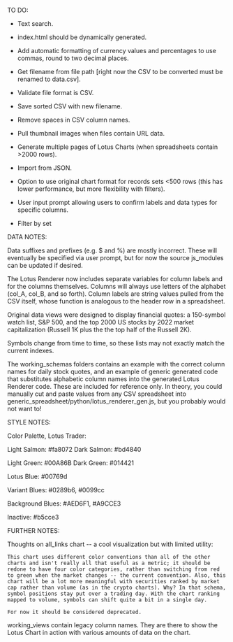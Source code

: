 
TO DO:

- Text search.

- index.html should be dynamically generated.

- Add automatic formatting of currency values and percentages to use commas, round to two decimal places.

- Get filename from file path [right now the CSV to be converted must be renamed to data.csv]. 

- Validate file format is CSV.

- Save sorted CSV with new filename.

- Remove spaces in CSV column names.

- Pull thumbnail images when files contain URL data.

- Generate multiple pages of Lotus Charts (when spreadsheets contain >2000 rows).

- Import from JSON.

- Option to use original chart format for records sets <500 rows (this has lower performance, but more flexibility with filters).

- User input prompt allowing users to confirm labels and data types for specific columns.

- Filter by set


DATA NOTES:

Data suffixes and prefixes (e.g. $ and %) are mostly incorrect. These will eventually be specified via user prompt, but for now the source js_modules can be updated if desired.

The Lotus Renderer now includes separate variables for column labels and for the columns themselves. Columns will always use letters of the alphabet (col_A, col_B, and so forth). Column labels are string values pulled from the CSV itself, whose function is analogous to the header row in a spreadsheet.

Original data views were designed to display financial quotes: a 150-symbol watch list, S&P 500, and the top 2000 US stocks by 2022 market capitalization (Russell 1K plus the the top half of the Russell 2K). 

Symbols change from time to time, so these lists may not exactly match the current indexes.

The working_schemas folders contains an example with the correct column names for daily stock quotes, and an example of generic generated code that substitutes alphabetic column names into the generated Lotus Renderer code. These are included for reference only. In theory, you could manually cut and paste values from any CSV spreadsheet into generic_spreadsheet/python/lotus_renderer_gen.js, but you probably would not want to!


STYLE NOTES:

Color Palette, Lotus Trader:

Light Salmon: #fa8072
Dark Salmon: #bd4840

Light Green: #00A86B
Dark Green: #014421

Lotus Blue: #00769d

Variant Blues: #0289b6, #0099cc

Background Blues: #AED6F1, #A9CCE3

Inactive: #b5cce3


FURTHER NOTES:

Thoughts on all_links chart -- a cool visualization but with limited utility:

	This chart uses different color conventions than all of the other charts and isn't really all that useful as a metric; it should be redone to have four color categories, rather than switching from red to green when the market changes -- the current convention. Also, this chart will be a lot more meaningful with securities ranked by market cap rather than volume (as in the crypto charts). Why? In that schema, symbol positions stay put over a trading day. With the chart ranking mapped to volume, symbols can shift quite a bit in a single day.

	For now it should be considered deprecated.

working_views contain legacy column names. They are there to show the Lotus Chart in action with various amounts of data on the chart.